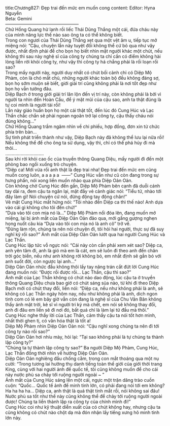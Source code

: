 title:Chương827: Đẹp trai đến mức em muốn cong
content:
Editor: Hyna Nguyễn<br>Beta: Gemini<br>————————————————–<br>Chử Hồng Quang hừ lạnh rồi liếc Thái Dũng Thắng một cái, đứa cháu này của mình năng lực thế nào sao ông ta có thể không biết.<br>Trong con ngươi của Thái Dũng Thắng xẹt qua một vệt âm u, tiếp tục mở miệng nói: “Cậu, chuyện lần này tuyệt đối không thể cứ bỏ qua như vậy được, nhất định phải để cho bọn họ biết nhìn mặt người khác một chút, nếu không thì sau này nghệ sĩ của công ty chúng ta chỉ cần có điểm không hài lòng liền rời khỏi công ty, như vậy thì công ty há chẳng phải là rối loạn rồi sao?<br>Trong mấy người này, người duy nhất có chút bối cảnh chỉ có Diệp Mộ Phàm, còn là chó mất chủ, những người khác toàn bộ đều không đáng sợ, bọn họ sớm muộn sẽ biết, giới giải trí cũng không phải là nơi tốt đẹp như bọn họ vẫn tưởng đâu.<br>Diệp Bạch ở trong giới giải trí lăn lộn đến vị trí này, còn không phải là bởi vì người ta nhìn đến Hoàn Cầu, để ý mặt mũi của cậu sao, anh ta thật đúng là tự coi mình là người tài rồi!<br>Lần này giáo huấn bọn họ một cái thật tốt, đến lúc đó Cung Húc và Lạc Thần chắc chắn sẽ phải ngoan ngoãn trở lại công ty, cậu thấy cháu nói đúng không…”<br>Chử Hồng Quang trầm ngâm nhìn về chi phiếu, hợp đồng, đơn xin từ chức phía trên bàn…<br>Sự tình phát triển thành như vậy, Diệp Bạch này đã không thể lưu lại nữa rồi!<br>Nếu không thể để cho ông ta sử dụng, vậy thì, chỉ có thể phá hủy đi mà thôi…<br>…………………………<br>Sau khi rời khỏi cao ốc của truyền thông Quang Diệu, mấy người đi đến một phòng bao ngồi xuống trò chuyện.<br>“Diệp ca! Mới vừa rồi anh thật là đẹp trai nha! Đẹp trai đến mức em cũng muốn cong luôn, a a a a a  ——” Cung Húc vẫn như cũ còn đang trong sự hưng phấn, nói xong liền muốn nhào qua phía Diệp Oản Oản.<br>Còn không chờ Cung Húc đến gần, Diệp Mộ Phàm bên cạnh đã duỗi cánh tay dài ra, đem cậu ta ngăn lại, mặt đầy vẻ cảnh giác nói: “Tiểu tử, nhào tới đây làm gì! Nói chuyện cứ nói, đừng động tay động chân!”<br>Vẻ mặt Cung Húc mất hứng nói: “Tôi nhào đến Diệp ca thì thế nào! Anh dựa vào cái gì không cho tôi đến chứ!”<br>“Dựa vào tôi con mịa nó là…” Diệp Mộ Phàm nổi đóa lên, đang muốn mở miệng, lại bị ánh mắt của Diệp Oản Oản đảo qua, mới gắng gượng nghẹn họng nuốt câu kia “Dựa vào tôi con mịa nó là anh cô” trở về.<br>“Đừng làm rộn, chúng ta nên nói chuyện đi, tôi hỏi hai người, thực sự đã suy nghĩ kỹ rồi sao?” Ánh mắt của Diệp Oản Oản lướt qua hai người Cung Húc và Lạc Thần.<br>Cung Húc lập tức vỗ ngực nói: “Cái này còn cần phải xem xét sao? Diệp ca, anh yên tâm đi, anh là gió mà em là cát, em sẽ luôn đi theo anh đến chân trời góc biển, nếu như anh không rời không bỏ, em nhất định sẽ gắn bó với anh suốt đời, còn ngược lại anh…”<br>Diệp Oản Oản nhức đầu không thôi lấy tay nâng trán cắt đứt lời Cung Húc đang muốn nói: “Được rồi được rồi… Lạc Thần, cậu thì sao?”<br>Ánh mắt của Lạc Thần không có chút nào dao động, lúc cậu ta ở truyền thông Quang Diệu chưa bao giờ có chút sáng sủa nào, từ khi đi theo Diệp Bạch mới có chút thay đổi, liền nói: “Diệp ca, nếu như không phải là anh, sẽ không có Lạc Thần ngày hôm nay, nếu như không phải là anh, dich ngon tinh com có lẽ em bây giờ vẫn còn đang là nghệ sĩ của Chu Văn Bân không thấy ánh mặt trời, kẻ sĩ vì người tri kỷ mà chết, em nói sẽ không thay đổi, anh đi đâu em liền sẽ đi nơi đó, bất quá chỉ là làm lại từ đầu mà thôi.”<br>Cung Húc nghe thấy lời của Lạc Thần, cảm thấy cậu ta nói tốt hơn mình, nhất thời ghen tị, có văn hóa thật là tốt a!<br>Diệp Mộ Phàm nhìn Diệp Oản Oản nói: “Cậu nghĩ xong chúng ta nên đi tới công ty nào rồi sao?”<br>Diệp Oản Oản hơi nhíu mày, hỏi lại: “Tại sao không phải là tự chúng ta thành lập công ty?”<br>“Chúng ta tự thành lập công ty sao?” Ba người Diệp Mộ Phàm, Cung Húc, Lạc Thần đồng thời nhìn về hướng Diệp Oản Oản.<br>Diệp Oản Oản nghiêng đầu chống cằm, trong con mắt thoáng qua một nụ cười: “Trong tương lai hưởng thụ danh tiếng toàn thế giới của giới thời trang King, cùng với hai người ảnh đế quốc tế, tôi cũng không muốn để cho cái này nước phù sa chảy tới ruộng người ngoài ~ ”<br>Ánh mắt của Cung Húc sáng lên một cái, ngực một trận dâng trào cuồn cuộn: “Quốc… Quốc tế ảnh đế minh tinh lớn, có phải đang nói tới em không? Ha ha ha ha… Diệp ca, anh thật là quá thật tinh mắt rồi, nói không sai đâu! Nước phù sa tốt như thế này cũng không thể để chảy tới ruộng người ngoài được! Chúng ta liền thành lập ra công ty của chính mình đi!”<br>Cung Húc coi như kỹ thuật diễn xuất của có chút không hay, nhưng cậu ta cũng không có chút nào chột dạ mà đón nhận lấy tiếng xưng hô minh tinh lớn này.